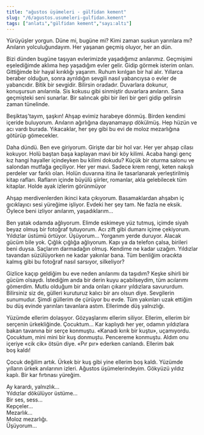 ```yaml
---
title: "ağustos üşümeleri - gülfidan kement"
slug: "/6/agustos.usumeleri-gulfidan.kement" 
tags: ["anlatı","gülfidan kement","sayı:altı"]
---
```


Yürüyüşler yorgun. Düne mi, bugüne mi? Kimi zaman suskun yarınlara mı?
Anıların yolculuğundayım. Her yaşanan geçmiş oluyor, her an dün.

Bizi dünden bugüne taşıyan evlerimizde yaşadığımız anılarımız. Geçmişimi
eşelediğimde aklıma hep yaşadığım evler gelir. Gidip görmek isterim
onları. Gittiğimde bir hayal kırıklığı yaşarım. Ruhum kırılgan bir hal
alır. Yıllarca beraber olduğun, sonra ayrıldığın sevgili nasıl
yabancıysa o evler de yabancıdır. Bitik bir sevgidir. Bilirsin oradadır.
Duvarlara dokunur, konuşursun anılarınla. Sis kokusu gibi sinmiştir
duvarlara anıların. Sana geçmişteki seni sunarlar. Bir salıncak gibi bir
ileri bir geri gidip gelirsin zaman tünelinde.

Beşiktaş'tayım, şaşkın! Ahşap evimiz harabeye dönmüş. Birden kendimi
içeride buluyorum. Anıların ağırlığına dayanamayıp dökülmüş. Hep hüzün
ve acı vardı burada. Yıkacaklar, her şey gibi bu evi de moloz
mezarlığına götürüp gömecekler.

Daha dündü. Ben eve giriyorum. Girişte dar bir hol var. Her yer ahşap
cilası kokuyor. Holü baştan başa kaplayan mavi bir köy kilimi. Acaba
hangi genç kız hangi hayaller içindeyken bu kilimi dokudu? Küçük bir
oturma salonu ve salondan mutfağa geçiliyor. Her yer mavi. Sadece krem
rengi, keten nakışlı perdeler var farklı olan. Holün duvarına itina ile
tasarlanarak yerleştirilmiş kitap rafları. Rafların içinde büyülü
şiirler, romanlar, akla gelebilecek tüm kitaplar. Holde ayak
izlerim görünmüyor

Ahşap merdivenlerden ikinci kata çıkıyorum. Basamaklardan ahşabın iç
gıcıklayıcı sesi yüreğime işliyor. Evdeki her şey tam. Ne fazla ne
eksik. Öylece beni izliyor anılarım, yaşadıklarım...

Ben yatak odamda ağlıyorum. Elimde eskimeye yüz tutmuş, içimde siyah
beyaz olmuş bir fotoğraf tutuyorum. Acı zift gibi dumanı içime
çekiyorum. Yıldızlar üstümü örtüyor. Üşüyorum... Yorganım yerde duruyor.
Alacak gücüm bile yok. Çığlık çığlığa ağlıyorum. Kapı ya da telefon
çalsa, birileri beni duysa. Saçlarım darmadağın olmuş. Kendime ne kadar
uzağım. Yıldızlar tavandan süzülüyorken ne kadar yakınlar bana. Tüm
benliğim oracıkta kalmış gibi bu fotoğraf nasıl sarsıyor, silkeliyor?

Gizlice kaçıp geldiğim bu eve neden anılarımı da taşıdım? Keşke sihirli
bir gücüm olsaydı. İstediğim anda bir derin kuyu açabilseydim, tüm
acılarımı gömerdim. Mutlu olduğum bir anda onları çıkarır yıldızlara
savururdum. Bilirsiniz siz de, gülleri kuruturuz kalıcı bir anı olsun
diye. Sevgilerin sunumudur. Şimdi güllerim de çürüyor bu evde. Tüm
yakınları uzak ettiğim bu düş evinde yarınları tavanlara astım.
Ellerimde düş yalnızlığı.

Yüzümde ellerim dolaşıyor. Gözyaşlarımı ellerim siliyor. Ellerim,
ellerim bir serçenin ürkekliğinde. Çocuktum... Kar kaplıydı her yer,
odamın yıldızlara bakan tavanına bir serçe konmuştu. «Kanadı kırık bir
kuştu», uçamıyordu. Çocuktum, mini mini bir kuş donmuştu. Pencereme
konmuştu. Aldım onu içeriye «cik cik» ötsün diye. «Pır pır» ederken
canlandı. Ellerim bak boş kaldı!

Çocuk değilim artık. Ürkek bir kuş gibi yine ellerim boş kaldı. Yüzümde
yılların ürkek anılarının izleri. Ağustos üşümelerindeyim. Gökyüzü
yıldız kaplı. Bir kar fırtınası yüreğim.

Ay karardı, yalnızlık...  
Yıldızlar dökülüyor üstüme...  
Bir ses, sess...  
Kepçeler...  
Mezarlık...  
Moloz mezarlığı.  
Üşüyorum...
